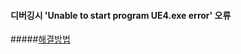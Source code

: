 #### 디버깅시 'Unable to start program UE4.exe error' 오류

#####[해결방법](https://answers.unrealengine.com/questions/218266/unable-to-start-program-ue4exe-error.html)
